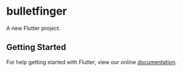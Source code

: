 # bulletfinger

A new Flutter project.

## Getting Started

For help getting started with Flutter, view our online
[documentation](https://flutter.io/).
